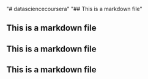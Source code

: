"# datasciencecoursera" 
"## This is a markdown file" 
## This is a markdown file 
## This is a markdown file 
## This is a markdown file 
